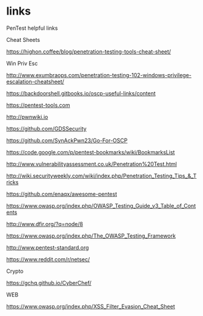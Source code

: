 # links
PenTest  helpful links

Cheat Sheets

https://highon.coffee/blog/penetration-testing-tools-cheat-sheet/


Win Priv Esc

http://www.exumbraops.com/penetration-testing-102-windows-privilege-escalation-cheatsheet/





https://backdoorshell.gitbooks.io/oscp-useful-links/content

https://pentest-tools.com

http://pwnwiki.io

https://github.com/GDSSecurity

https://github.com/SynAckPwn23/Go-For-OSCP

https://code.google.com/p/pentest-bookmarks/wiki/BookmarksList

http://www.vulnerabilityassessment.co.uk/Penetration%20Test.html

http://wiki.securityweekly.com/wiki/index.php/Penetration_Testing_Tips_&_Tricks

https://github.com/enaqx/awesome-pentest

https://www.owasp.org/index.php/OWASP_Testing_Guide_v3_Table_of_Contents

http://www.dfir.org/?q=node/8

https://www.owasp.org/index.php/The_OWASP_Testing_Framework

http://www.pentest-standard.org


https://www.reddit.com/r/netsec/


Crypto

https://gchq.github.io/CyberChef/


WEB


https://www.owasp.org/index.php/XSS_Filter_Evasion_Cheat_Sheet
